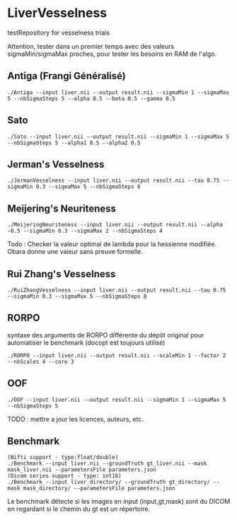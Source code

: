 # LiverVesselness
testRepository for vesselness trials

Attention, tester dans un premier temps avec des valeurs sigmaMin/sigmaMax proches, pour tester les besoins en RAM de l'algo.

## Antiga (Frangi Généralisé)
```
./Antiga --input liver.nii --output result.nii --sigmaMin 1 --sigmaMax 5 --nbSigmaSteps 5 --alpha 0.5 --beta 0.5 --gamma 0.5
```
## Sato
```
./Sato --input liver.nii --output result.nii --sigmaMin 1 --sigmaMax 5 --nbSigmaSteps 5 --alpha1 0.5 --alpha2 0.5
```

## Jerman's Vesselness
```
./JermanVesselness --input liver.nii --output result.nii --tau 0.75 --sigmaMin 0.3 --sigmaMax 5 --nbSigmaSteps 8
```
## Meijering's Neuriteness
```
./MeijeringNeuriteness --input liver.nii --output result.nii --alpha -0.5 --sigmaMin 0.3 --sigmaMax 2 --nbSigmaSteps 4
```
Todo : Checker la valeur optimal de lambda pour la hessienne modifiée. Obara donne une valeur sans preuve formelle.

## Rui Zhang's Vesselness
```
./RuiZhangVesselness --input liver.nii --output result.nii --tau 0.75 --sigmaMin 0.3 --sigmaMax 5 --nbSigmaSteps 8
```

## RORPO
syntaxe des arguments de RORPO différente du dépôt original pour automatiser le benchmark (docopt est toujours utilisé)

```
./RORPO --input liver.nii --output result.nii --scaleMin 1 --factor 2 --nbScales 4 --core 3
```
## OOF
```
./OOF --input liver.nii --output result.nii --sigmaMin 1 --sigmaMax 5 --nbSigmaSteps 5
```

TODO : mettre a jour les licences, auteurs, etc.

## Benchmark 
```
(Nifti support - type:float/double)
./Benchmark --input liver.nii --groundTruth gt_liver.nii --mask mask_liver.nii --parametersFile parameters.json
(Dicom series support - type: int16)
./Benchmark --input liver_directory/ --groundTruth gt_directory/ --mask mask_directory/ --parametersFile parameters.json
```
Le benchmark détecte si les images en input (input,gt,mask) sont du DICOM en regardant si le chemin du gt est un répertoire.